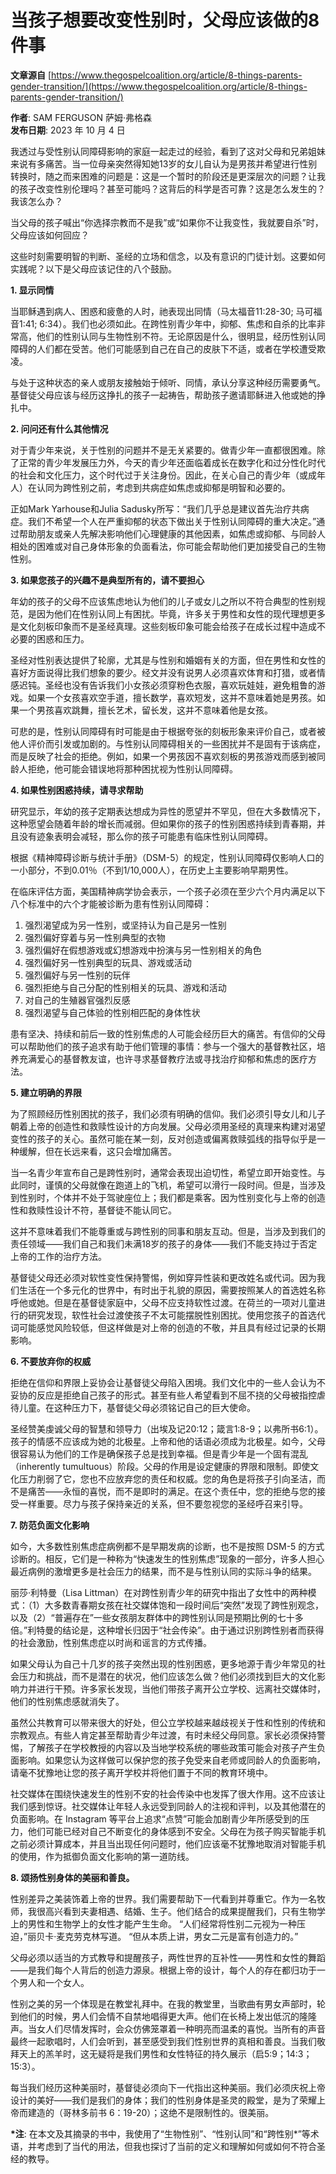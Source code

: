 # 当孩子想要改变性别时，父母应该做的8件事

**文章源自** [https://www.thegospelcoalition.org/article/8-things-parents-gender-transition/](https://www.thegospelcoalition.org/article/8-things-parents-gender-transition/)

**作者**: SAM FERGUSON 萨姆·弗格森  
**发布日期**: 2023 年 10 月 4 日  

我透过与受性别认同障碍影响的家庭一起走过的经验，看到了这对父母和兄弟姐妹来说有多痛苦。当一位母亲突然得知她13岁的女儿自认为是男孩并希望进行性别转换时，随之而来困难的问题是：这是一个暂时的阶段还是更深层次的问题？让我的孩子改变性别伦理吗？甚至可能吗？这背后的科学是否可靠？这是怎么发生的？我该怎么办？

当父母的孩子喊出“你选择宗教而不是我”或“如果你不让我变性，我就要自杀”时，父母应该如何回应？

这些时刻需要明智的判断、圣经的立场和信念，以及有意识的门徒计划。这要如何实践呢？以下是父母应该记住的八个鼓励。

**1. 显示同情**

当耶稣遇到病人、困惑和疲惫的人时，祂表现出同情（马太福音11:28-30; 马可福音1:41; 6:34）。我们也必须如此。在跨性别青少年中，抑郁、焦虑和自杀的比率非常高，他们的性别认同与生物性别不符。无论原因是什么，很明显，经历性别认同障碍的人们都在受苦。他们可能感到自己在自己的皮肤下不适，或者在学校遭受欺凌。

与处于这种状态的亲人或朋友接触始于倾听、同情，承认分享这种经历需要勇气。基督徒父母应该与经历这挣扎的孩子一起祷告，帮助孩子邀请耶稣进入他或她的挣扎中。

**2. 问问还有什么其他情况**

对于青少年来说，关于性别的问题并不是无关紧要的。做青少年一直都很困难。除了正常的青少年发展压力外，今天的青少年还面临着成长在数字化和过分性化时代的社会和文化压力，这个时代过于关注身份。因此，在关心自己的青少年（或成年人）在认同为跨性别之前，考虑到共病症如焦虑或抑郁是明智和必要的。

正如Mark Yarhouse和Julia Sadusky所写：“我们几乎总是建议首先治疗共病症。我们不希望一个人在严重抑郁的状态下做出关于性别认同障碍的重大决定。”通过帮助朋友或亲人先解决影响他们心理健康的其他因素，如焦虑或抑郁、与同龄人相处的困难或对自己身体形象的负面看法，你可能会帮助他们更加接受自己的生物性别。

**3. 如果您孩子的兴趣不是典型所有的，请不要担心**

年幼的孩子的父母不应该焦虑地认为他们的儿子或女儿之所以不符合典型的性别规范，是因为他们在性别认同上有困扰。毕竟，许多关于男性和女性的现代理想更多是文化刻板印象而不是圣经真理。这些刻板印象可能会给孩子在成长过程中造成不必要的困惑和压力。

圣经对性别表达提供了轮廓，尤其是与性别和婚姻有关的方面，但在男性和女性的喜好方面说得比我们想象的要少。经文并没有说男人必须喜欢体育和打猎，或者情感迟钝。圣经也没有告诉我们小女孩必须穿粉色衣服，喜欢玩娃娃，避免粗鲁的游戏。如果一个女孩喜欢空手道，擅长数学，喜欢短发，这并不意味着她是男孩。如果一个男孩喜欢跳舞，擅长艺术，留长发，这并不意味着他是女孩。

可悲的是，性别认同障碍有时可能是由于根据夸张的刻板形象来评价自己，或者被他人评价而引发或加剧的。与性别认同障碍相关的一些困扰并不是固有于该病症，而是反映了社会的拒绝。例如，如果一个男孩因不喜欢刻板的男孩游戏而感到被同龄人拒绝，他可能会错误地将那种困扰视为性别认同障碍。

**4. 如果性别困惑持续，请寻求帮助**

研究显示，年幼的孩子定期表达想成为异性的愿望并不罕见，但在大多数情况下，这种愿望会随着年龄的增长而减弱。但如果你的孩子的性别困惑持续到青春期，并且没有迹象表明会减轻，那么你的孩子可能患有临床性别认同障碍。

根据《精神障碍诊断与统计手册》（DSM-5）的规定，性别认同障碍仅影响人口的一小部分，不到0.01％（不到1/10,000人），在历史上主要影响早期男性。

在临床评估方面，美国精神病学协会表示，一个孩子必须在至少六个月内满足以下八个标准中的六个才能被诊断为患有性别认同障碍：
1. 强烈渴望成为另一性别，或坚持认为自己是另一性别
2. 强烈偏好穿着与另一性别典型的衣物
3. 强烈偏好在假想游戏或幻想游戏中扮演与另一性别相关的角色
4. 强烈偏好另一性别典型的玩具、游戏或活动
5. 强烈偏好与另一性别的玩伴
6. 强烈拒绝与自己分配的性别相关的玩具、游戏和活动
7. 对自己的生殖器官强烈反感
8. 强烈渴望与自己体验的性别相匹配的身体性状

患有坚决、持续和前后一致的性别焦虑的人可能会经历巨大的痛苦。有信仰的父母可以帮助他们的孩子追求有助于他们管理的事情：参与一个强大的基督教社区，培养充满爱心的基督教友谊，也许寻求基督教疗法或寻找治疗抑郁和焦虑的医疗方法。

**5. 建立明确的界限**

为了照顾经历性别困扰的孩子，我们必须有明确的信仰。我们必须引导女儿和儿子朝着上帝的创造性和救赎性设计的方向发展。父母必须用圣经的真理来构建对渴望变性的孩子的关心。虽然可能在某一刻，反对创造或偏离救赎弧线的指导似乎是一种缓解，但在长远来看，这只会增加痛苦。

当一名青少年宣布自己是跨性别时，通常会表现出迫切性，希望立即开始变性。与此同时，谨慎的父母就像在跑道上的飞机，希望可以滑行一段时间。但是，当涉及到性别时，个体并不处于驾驶座位上；我们都是乘客。因为性别变化与上帝的创造性和救赎性设计不符，基督徒不能认同它。

这并不意味着我们不能尊重或与跨性别的同事和朋友互动。但是，当涉及到我们的责任领域——我们自己和我们未满18岁的孩子的身体——我们不能支持过于否定上帝的工作的治疗方法。

基督徒父母还必须对软性变性保持警惕，例如穿异性装和更改姓名或代词。因为我们生活在一个多元化的世界中，有时出于礼貌的原因，需要按照某人的首选姓名称呼他或她。但是在基督徒家庭中，父母不应支持软性过渡。在荷兰的一项对儿童进行的研究发现，软性社会过渡使孩子不太可能摆脱性别困扰。使用您孩子的首选代词可能感觉风险较低，但这样做是对上帝的创造的不敬，并且具有经过记录的长期影响。

**6. 不要放弃你的权威**

拒绝在信仰和界限上妥协会让基督徒父母陷入困境。我们文化中的一些人会认为不妥协的反应是拒绝自己孩子的形式。甚至有些人希望看到不屈不挠的父母被指控虐待儿童。在这种压力下，基督徒父母必须铭记自己的巨大使命。

圣经赞美虔诚父母的智慧和领导力（出埃及记20:12；箴言1:8-9；以弗所书6:1）。孩子的情感不应该成为她的北极星。上帝和他的话语必须成为北极星。如今，父母很容易认为他们的工作是确保孩子总是找到幸福。但是青少年是一个固有混乱（inherently tumultuous）阶段。父母的作用是设定健康的界限和限制。即使文化压力削弱了它，您也不应放弃您的责任和权威。您的角色是将孩子引向圣洁，而不是痛苦——永恒的喜悦，而不是即时的满足。在这个责任中，您的拒绝与您的接受一样重要。尽力与孩子保持亲近的关系，但不要忽视您的圣经呼召来引导。

**7. 防范负面文化影响**

如今，大多数性别焦虑症病例都不是早期发病的诊断，也不是按照 DSM-5 的方式诊断的。相反，它们是一种称为“快速发生的性别焦虑”现象的一部分，许多人担心最近病例的激增更多是社会压力的结果，而不是与性别认同的实际斗争的结果。

丽莎·利特曼（Lisa Littman）在对跨性别青少年的研究中指出了女性中的两种模式：（1）大多数青春期女孩在社交媒体饱和一段时间后“突然”发现了跨性别观念，以及（2）“普遍存在”一些女孩朋友群体中的跨性别认同是预期比例的七十多倍。”利特曼的结论是，这种增长归因于“社会传染”。由于通过识别跨性别者而获得的社会激励，性别焦虑症以时尚和谣言的方式传播。

如果父母认为自己十几岁的孩子突然出现的性别困惑，更多地源于青少年常见的社会压力和挑战，而不是潜在的状况，他们应该怎么做？他们必须找到巨大的文化影响力并进行干预。许多家长发现，当他们带孩子离开公立学校、远离社交媒体时，他们的性别焦虑感就消失了。

虽然公共教育可以带来很大的好处，但公立学校越来越歧视关于性和性别的传统和宗教观点。有些人肯定甚至帮助青少年过渡，有时未经父母同意。家长必须保持警惕，了解孩子在学校教授的内容以及当地学校系统的哪些政策可能会对孩子产生负面影响。如果您认为这样做可以保护您的孩子免受来自老师或同龄人的负面影响，请毫不犹豫地让您的孩子离开学校并将他们置于不同的教育环境中。

社交媒体在围绕快速发生的性别不安的社会传染中也发挥了很大作用。这不应该让我们感到惊讶。社交媒体让年轻人永远受到同龄人的注视和评判，以及其他潜在的负面影响。在 Instagram 等平台上追求“点赞”可能会加剧青少年所感受到的压力，他们可能已经对自己不断变化的身体感到不安全。父母在为孩子购买智能手机之前必须计算成本，并且当出现任何问题时，他们应该毫不犹豫地取消对智能手机的使用，作为抵御负面文化影响的第一道防线。

**8. 颂扬性别身体的美丽和善良。**

性别差异之美装饰着上帝的世界。我们需要帮助下一代看到并尊重它。作为一名牧师，我很高兴看到夫妻相遇、结婚、生子。他们结合的成果提醒我们，只有生物学上的男性和生物学上的女性才能产生生命。 “人们经常将性别二元视为一种压迫，”丽贝卡·麦克劳克林写道。 “但从本质上讲，男女二元是富有创造力的。”

父母必须以适当的方式教导和提醒孩子，两性世界的互补性——男性和女性的舞蹈——是我们每个人背后的创造力源泉。根据上帝的设计，每个人的存在都归功于一个男人和一个女人。

性别之美的另一个体现是在教堂礼拜中。在我的教堂里，当歌曲有男女声部时，轮到他们的时候，男人们会情不自禁地唱得更大声。他们在长椅上发出低沉的隆隆声。当女人们尽情发挥时，会众仿佛笼罩着一种明亮而温柔的喜悦。当所有的声音最终一起歌唱时，人们会听到，甚至感受到我们性别世界的真相和善良。当我们敬拜天上的羔羊时，这无疑将是我们男性和女性特征的持久展示（启5:9；14:3；15:3）。

每当我们经历这种美丽时，基督徒必须向下一代指出这种美丽。我们必须庆祝上帝设计的美好——我们是我们的身体；我们的性别身体是圣灵的殿堂，是为了荣耀上帝而建造的（哥林多前书 6：19-20）；这绝不是限制性的。很美丽。

**\*注**: 在本文及其摘录的书中，我使用了“生物性别”、“性别认同”和“跨性别\*”等术语，并考虑到了当代的用法，但我也探讨了当前的定义和理解如何或如何不符合圣经的教导。